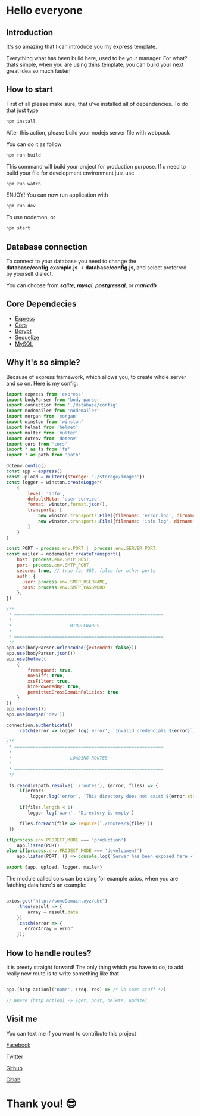 # Hello everyone

## Introduction
It's so amazing that I can introduce you my express template.

Everything what has been build here, used to be your manager. For what?
thats simple, when you are using thins template, you can build your 
next great idea so much faster!

## How to start
First of all please make sure, that u've installed all of dependencies. To do that just type

```bash
npm install
```

After this action, please build your nodejs server file with webpack

You can do it as follow

```bash
npm run build
```

This command will build your project for production purpose. If u need to build your file for development environment
just use

```bash
npm run watch
```

ENJOY! You can now run application with

```bash
npm run dev
```

To use nodemon, or

```bash
npm start
```

## Database connection

To connect to your database you need to change the **database/config.example.js** -> **database/config.js**, and select preferred by yourself dialect.

You can choose from ***sqlite***, ***mysql***, ***postgressql***, or ***mariadb***

## Core Dependecies
- [Express](https://expressjs.com/)
- [Cors](https://www.npmjs.com/package/cors)
- [Bcrypt](https://www.npmjs.com/package/bcrypt)
- [Sequelize](https://sequelize.org/)
- [MySQL](https://www.npmjs.com/package/mysql2)

## Why it's so simple?

Because of express framework, which allows you, to create whole 
server and so on. Here is my config:

````javascript
import express from 'express'
import bodyParser from 'body-parser'
import connection from './database/config'
import nodemailer from 'nodemailer'
import morgan from 'morgan'
import winston from 'winston'
import helmet from 'helmet'
import multer from 'multer'
import dotenv from 'dotenv'
import cors from 'cors'
import * as fs from 'fs'
import * as path from 'path'

dotenv.config()
const app = express()
const upload = multer({storage: './storage/images'})
const logger = winston.createLogger(
    {
        level: 'info',
        defaultMeta: 'user-service',
        format: winston.format.json(),
        transports: [
            new winston.transports.File({filename: 'error.log', dirname: 'storage/logs', level: 'error'}),
            new winston.transports.File({filename: 'info.log', dirname: 'storage/logs'})
        ]
    }
)

const PORT = process.env.PORT || process.env.SERVER_PORT
const mailer = nodemailer.createTransport({
    host: process.env.SMTP_HOST,
    port: process.env.SMTP_PORT,
    secure: true, // true for 465, false for other ports
    auth: {
      user: process.env.SMTP_USERNAME, 
      pass: process.env.SMTP_PASSWORD
    },
})

/**
 * ========================================================
 * 
 *                      MIDDLEWARES
 * 
 * ========================================================
 */
app.use(bodyParser.urlencoded({extended: false}))
app.use(bodyParser.json())
app.use(helmet(
    {
        frameguard: true, 
        noSniff: true, 
        xssFilter: true, 
        hidePoweredBy: true,
        permittedCrossDomainPolicies: true
    }
))
app.use(cors())
app.use(morgan('dev'))

connection.authenticate()
    .catch(error => logger.log('error', `Invalid credencials ${error}`))

/**
 * ========================================================
 * 
 *                      LOADING ROUTES
 * 
 * ========================================================
 */

 fs.readdir(path.resolve('./routes'), (error, files) => {
     if(error)
         logger.log('error', `This directory does not exist ${error.stack}`)

     if(files.length < 1)
        logger.log('warn', 'Directory is empty')

     files.forEach(file => require(`./routes/${file}`))
 })

if(process.env.PROJECT_MODE === 'production') 
    app.listen(PORT)
else if(process.env.PROJECT_MODE === 'development')
    app.listen(PORT, () => console.log(`Server has been exposed here -> http://localhost:${PORT}`))

export {app, upload, logger, mailer}
````
The module called cors can be using for example axios, when you are
fatching data here's an example:

````javascript

axios.get("http://someDomain.xyz/abc")
    .then(result => {
        array = result.data
    })
    .catch(error => {
       errorArray = error
    });

````

## How to handle routes?
It is preety straight forward! The only thing which you have to do, to add really new route
is to write something like that

```javascript

app.[http action]('name', (req, res) => /* Do some stuff */)

// Where [http action] -> [get, post, delete, update]

```

## Visit me
You can text me if you want to contribute this project

[Facebook](https://www.facebook.com/bartosz.pazdur.1)

[Twitter](https://www.twitter.com/BartoszPazdur)

[Github](https://www.github.com/BrittleHeart)

[Gitlab](https://www.gitlab.com/BrittleHeart)

# Thank you! 😎

